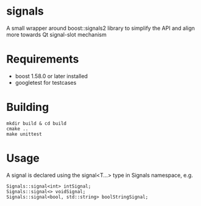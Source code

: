 # signals

A small wrapper around boost::signals2 library to simplify the API and align more towards Qt signal-slot mechanism

# Requirements

* boost 1.58.0 or later installed
* googletest for testcases

# Building

    mkdir build & cd build
    cmake ..
    make unittest
    
# Usage

A signal is declared using the signal<T...> type in Signals namespace, e.g.

    Signals::signal<int> intSignal;
    Signals::signal<> voidSignal;
    Signals::signal<bool, std::string> boolStringSignal;
